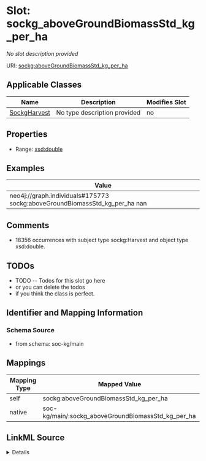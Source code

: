 

# Slot: sockg_aboveGroundBiomassStd_kg_per_ha


_No slot description provided_





URI: [sockg:aboveGroundBiomassStd_kg_per_ha](http://www.semanticweb.org/sockg/ontologies/2024/0/soil-carbon-ontology/aboveGroundBiomassStd_kg_per_ha)



<!-- no inheritance hierarchy -->





## Applicable Classes

| Name | Description | Modifies Slot |
| --- | --- | --- |
| [SockgHarvest](../classes/SockgHarvest.md) | No type description provided |  no  |







## Properties

* Range: [xsd:double](http://www.w3.org/2001/XMLSchema#double)






## Examples

| Value |
| --- |
| neo4j://graph.individuals#175773 sockg:aboveGroundBiomassStd_kg_per_ha nan |

## Comments

* 18356 occurrences with subject type sockg:Harvest and object type xsd:double.

## TODOs

* TODO -- Todos for this slot go here
* or you can delete the todos
* if you think the class is perfect.

## Identifier and Mapping Information







### Schema Source


* from schema: soc-kg/main




## Mappings

| Mapping Type | Mapped Value |
| ---  | ---  |
| self | sockg:aboveGroundBiomassStd_kg_per_ha |
| native | soc-kg/main/:sockg_aboveGroundBiomassStd_kg_per_ha |




## LinkML Source

<details>
```yaml
name: sockg_aboveGroundBiomassStd_kg_per_ha
description: No slot description provided
todos:
- TODO -- Todos for this slot go here
- or you can delete the todos
- if you think the class is perfect.
comments:
- 18356 occurrences with subject type sockg:Harvest and object type xsd:double.
examples:
- value: neo4j://graph.individuals#175773 sockg:aboveGroundBiomassStd_kg_per_ha nan
from_schema: soc-kg/main
rank: 1000
slot_uri: sockg:aboveGroundBiomassStd_kg_per_ha
alias: sockg_aboveGroundBiomassStd_kg_per_ha
domain_of:
- sockg_Harvest
range: double

```
</details>